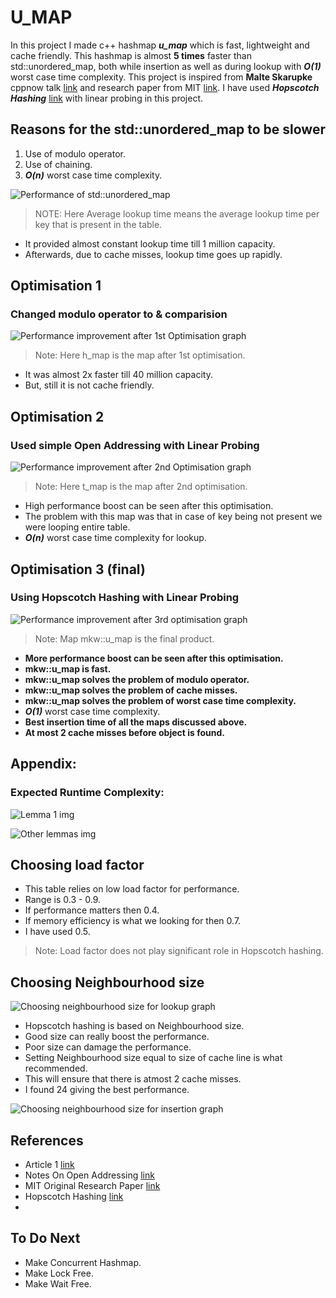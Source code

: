 # U_MAP
In this project I made c++ hashmap ***u_map*** which is fast, lightweight and cache friendly. This hashmap is almost **5 times** faster than std::unordered_map, both while insertion as well as during lookup with ***O(1)*** worst case time complexity. This project is inspired from **Malte Skarupke** cppnow talk [link](https://youtu.be/M2fKMP47slQ?si=zQ-g-f-WQBWil0c5) and research paper from MIT [link](https://people.csail.mit.edu/shanir/publications/disc2008_submission_98.pdf). I have used ***Hopscotch Hashing*** [link](https://en.wikipedia.org/wiki/Hopscotch_hashing) with linear probing in this project. 

## Reasons for the std::unordered_map to be slower
1. Use of modulo operator.
2. Use of chaining.
3. ***O(n)*** worst case time complexity.

![Performance of std::unordered_map](https://github.com/Yashsoni-1/u_map/blob/main/Images/graphs/std__unordered_map2.png)

> NOTE: Here Average lookup time means the average lookup time per key that is present in the table.
- It provided almost constant lookup time till 1 million capacity.
- Afterwards, due to cache misses, lookup time goes up rapidly.

## Optimisation 1
### Changed modulo operator to & comparision
![Performance improvement after 1st Optimisation graph](https://github.com/Yashsoni-1/u_map/blob/main/Images/graphs/std__unordered_map%20and%20h_map2.png)

> Note: Here h_map is the map after 1st optimisation.
- It was almost 2x faster till 40 million capacity.
- But, still it is not cache friendly.

## Optimisation 2
### Used simple Open Addressing with Linear Probing
![Performance improvement after 2nd Optimisation graph](https://github.com/Yashsoni-1/u_map/blob/main/Images/graphs/Average%20Lookup%20Time%20in%20std__unordered_map%20and%20t_map.png)

> Note: Here t_map is the map after 2nd optimisation.
- High performance boost can be seen after this optimisation.
- The problem with this map was that in case of key being not present we were looping entire table.
- ***O(n)*** worst case time complexity for lookup.

## Optimisation 3 (final)
### Using Hopscotch Hashing with Linear Probing
![Performance improvement after 3rd optimisation graph](https://github.com/Yashsoni-1/u_map/blob/main/Images/graphs/Average%20Lookup%20Time%20in%20std__unordered_map%2C%20h_map%20and%20mkw__u_map2.png)

> Note: Map mkw::u_map is the final product.
- **More performance boost can be seen after this optimisation.**
- **mkw::u_map is fast.**
- **mkw::u_map solves the problem of modulo operator.**
- **mkw::u_map solves the problem of cache misses.**
- **mkw::u_map solves the problem of worst case time complexity.**
- ***O(1)*** worst case time complexity.
- **Best insertion time of all the maps discussed above.**
- **At most 2 cache misses before object is found.**

## Appendix:
### Expected Runtime Complexity:

![Lemma 1 img](https://github.com/Yashsoni-1/u_map/blob/main/Images/graphs/Screenshot%202023-11-19%20at%203.31.37%20PM.png)



![Other lemmas img](https://github.com/Yashsoni-1/u_map/blob/main/Images/graphs/Screenshot%202023-11-19%20at%203.33.53%20PM.png)


## Choosing load factor

- This table relies on low load factor for performance.
- Range is 0.3 - 0.9.
- If performance matters then 0.4.
- If memory efficiency is what we looking for then 0.7.
- I have used 0.5.

> Note: Load factor does not play significant role in Hopscotch hashing.

## Choosing Neighbourhood size

![Choosing neighbourhood size for lookup graph](https://github.com/Yashsoni-1/u_map/blob/main/Images/graphs/Average%20Lookup%20Time.png)

- Hopscotch hashing is based on Neighbourhood size.
- Good size can really boost the performance.
- Poor size can damage the performance.
- Setting Neighbourhood size equal to size of cache line is what recommended.
- This will ensure that there is atmost 2 cache misses.
- I found 24 giving the best performance.
  
![Choosing neighbourhood size for insertion graph](https://github.com/Yashsoni-1/u_map/blob/main/Images/graphs/Average_Insertion_Time%20.png)


## References

- Article 1 [link](https://medium.com/@michelle.bao1/hopscotch-hashing-2045e7cc176b)
- Notes On Open Addressing [link](https://jeffe.cs.illinois.edu/teaching/datastructures/2011/notes/knuth-OALP.pdf)
- MIT Original Research Paper [link](https://people.csail.mit.edu/shanir/publications/disc2008_submission_98.pdf)
- Hopscotch Hashing [link](https://programming.guide/hopscotch-hashing.html)
- 
## To Do Next

- Make Concurrent Hashmap.
- Make Lock Free.
- Make Wait Free.
  
